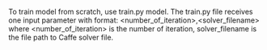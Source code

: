 To train model from scratch, use train.py model. The train.py file receives one input parameter with format:
<number_of_iteration>,<solver_filename>
where <number_of_iteration> is the number of iteration, solver_filename is the file path to Caffe solver file.
